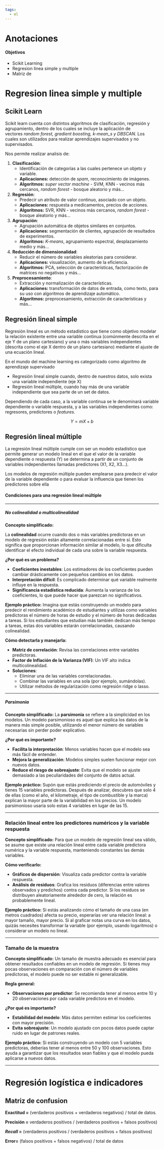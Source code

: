 ```yaml
---
tags:
  - ml
---
```

# Anotaciones
#### Objetivos
- Scikit Learning 
- Regresion linea simple y multiple
- Matriz de 


# Regresion linea simple y multiple

## Scikit Learn

Scikit learn cuenta con distintos algoritmos de clasificación, regresión y agrupamiento, dentro de los cuales se incluye la aplicación de vectores _random forest, gradient boosting, k-mean_s y DBSCAN_. Los cuales son utilizados para realizar aprendizajes supervisados y no supervisados.

Nos permite realizar analisis de:
1. **Clasificación**:
	- Identificación de categorías a las cuales pertenece un objeto y variable.
	- **Aplicaciones:** detección de _spam_, reconocimiento de imágenes.
	- **Algoritmos:** _super vector machine_ - SVM, KNN - vecinos más cercanos, _random forest_ - bosque aleatorio y más...
2. **Regresión**:
	- Predecir un atributo de valor continuo, asociado con un objeto.
	- **Aplicaciones:** respuesta a medicamentos, precios de acciones.
	- **Algoritmos:** SVR, KNN - vecinos más cercanos, _random forest_ - bosque aleatorio y más...
3. **Agrupación**:
	- Agrupación automática de objetos similares en conjuntos.
	- **Aplicaciones:** segmentación de clientes, agrupación de resultados de experimentos.
	- **Algoritmos:** _K-means_, agrupamiento espectral, desplazamiento medio y más...
4. **Reducción de dimensionalidad**:
	- Reducir el número de variables aleatorias para considerar.
	- **Aplicaciones:** visualización, aumento de la eficiencia. 
	- **Algoritmos:** PCA, selección de características, factorización de matrices no negativas y más...
5. **Preprocesamiento**:
	- Extracción y normalización de características.
	- **Aplicaciones:** transformación de datos de entrada, como texto, para su uso con algoritmos de aprendizaje automático.
	- **Algoritmos:** preprocesamiento, extracción de características y más...
## Regresión lineal simple
Regresión lineal es un método estadístico que tiene como objetivo modelar la relación existente entre una variable continua (comúnmente descrita en el eje Y de un plano cartesiano) y una o más variables independientes (descrita como el eje X dentro de un plano cartesiano) mediante el ajuste de una ecuación lineal.

En el mundo del machine learning es categorizado como algoritmo de aprendizaje supervisado

- Regresión lineal simple cuando, dentro de nuestros datos, solo exista una variable independiente (eje X)
- Regresión lineal múltiple, cuando hay más de una variable independiente que sea parte de un set de datos.

Dependiendo de cada caso, a la variable continua se le denominará variable dependiente o variable respuesta, y a las variables independientes como: regresores, predictores o _features_.

$$ Y = mX + b $$

## Regresión lineal múltiple
La regresión lineal múltiple cumple con ser un modelo estadístico que permite generar un modelo lineal en el que el valor de la variable dependiente o respuesta (Y) se determina a partir de un conjunto de variables independientes llamadas predictores (X1, X2, X3…).

Los modelos de regresión múltiple pueden emplearse para predecir el valor de la variable dependiente o para evaluar la influencia que tienen los predictores sobre ella

#### **Condiciones para una regresión lineal múltiple**
---
##### **No colinealidad o multicolinealidad**
**Concepto simplificado:**

La **colinealidad** ocurre cuando dos o más variables predictoras en un modelo de regresión están altamente correlacionadas entre sí. Esto significa que proporcionan información similar al modelo, lo que dificulta identificar el efecto individual de cada una sobre la variable respuesta.

**¿Por qué es un problema?**

- **Coeficientes inestables**: Los estimadores de los coeficientes pueden cambiar drásticamente con pequeños cambios en los datos.
- **Interpretación difícil**: Es complicado determinar qué variable realmente influye en la respuesta.
- **Significancia estadística reducida**: Aumenta la varianza de los coeficientes, lo que puede hacer que parezcan no significativos.

**Ejemplo práctico:**
Imagina que estás construyendo un modelo para predecir el rendimiento académico de estudiantes y utilizas como variables predictoras el número de horas de estudio y el número de horas dedicadas a tareas. Si los estudiantes que estudian más también dedican más tiempo a tareas, estas dos variables estarán correlacionadas, causando colinealidad.

**Cómo detectarla y manejarla:**
- **Matriz de correlación**: Revisa las correlaciones entre variables predictoras.
- **Factor de Inflación de la Varianza (VIF)**: Un VIF alto indica multicolinealidad.
- **Soluciones**:
    - Eliminar una de las variables correlacionadas.
    - Combinar las variables en una sola (por ejemplo, sumándolas).
    - Utilizar métodos de regularización como regresión ridge o lasso.

---
##### Parsimonia
**Concepto simplificado:**
La **parsimonia** se refiere a la simplicidad en los modelos. Un modelo parsimonioso es aquel que explica los datos de la manera más simple posible, utilizando el menor número de variables necesarias sin perder poder explicativo.

**¿Por qué es importante?**
- **Facilita la interpretación**: Menos variables hacen que el modelo sea más fácil de entender.
- **Mejora la generalización**: Modelos simples suelen funcionar mejor con nuevos datos.
- **Reduce el riesgo de sobreajuste**: Evita que el modelo se ajuste demasiado a las peculiaridades del conjunto de datos actual.

**Ejemplo práctico:**
Supón que estás prediciendo el precio de automóviles y tienes 15 variables predictoras. Después de analizar, descubres que solo 4 de ellas (como el año, el kilometraje, el tipo de combustible y la marca) explican la mayor parte de la variabilidad en los precios. Un modelo parsimonioso usaría solo estas 4 variables en lugar de las 15.

---  
### Relación lineal entre los predictores numéricos y la variable respuesta

**Concepto simplificado:**
Para que un modelo de regresión lineal sea válido, se asume que existe una relación lineal entre cada variable predictora numérica y la variable respuesta, manteniendo constantes las demás variables.

**Cómo verificarlo:**
- **Gráficos de dispersión**: Visualiza cada predictor contra la variable respuesta.
- **Análisis de residuos**: Grafica los residuos (diferencias entre valores observados y predichos) contra cada predictor. Si los residuos se distribuyen aleatoriamente alrededor de cero, la relación es probablemente lineal.

**Ejemplo práctico:**
Si estás analizando cómo el tamaño de una casa (en metros cuadrados) afecta su precio, esperarías ver una relación lineal: a mayor tamaño, mayor precio. Si al graficar notas una curva en los datos, quizás necesites transformar la variable (por ejemplo, usando logaritmos) o considerar un modelo no lineal.

---
### Tamaño de la muestra

**Concepto simplificado:**
Un tamaño de muestra adecuado es esencial para obtener resultados confiables en un modelo de regresión. Si tienes muy pocas observaciones en comparación con el número de variables predictoras, el modelo puede no ser estable ni generalizable.

**Regla general:**
- **Observaciones por predictor**: Se recomienda tener al menos entre 10 y 20 observaciones por cada variable predictora en el modelo.

**¿Por qué es importante?**
- **Estabilidad del modelo**: Más datos permiten estimar los coeficientes con mayor precisión.
- **Evita sobreajuste**: Un modelo ajustado con pocos datos puede captar ruido en lugar de patrones reales.

**Ejemplo práctico:**
Si estás construyendo un modelo con 5 variables predictoras, deberías tener al menos entre 50 y 100 observaciones. Esto ayuda a garantizar que los resultados sean fiables y que el modelo pueda aplicarse a nuevos datos.

---

# Regresión logística e indicadores
## Matriz de confusion
  **Exactitud =** (verdaderos positivos + verdaderos negativos) / total de datos.  
  
**Precisión =** verdaderos positivos / (verdaderos positivos + falsos positivos)  
  
**_Recall_ =** (verdaderos positivos / (verdaderos positivos + falsos positivos)  
  
**Error=** (falsos positivos + falsos negativos) / total de datos




